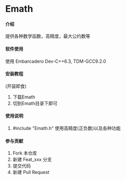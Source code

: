 # Emath

#### 介绍
提供各种数学函数，高精度，最大公约数等

#### 软件使用
使用 Embarcadero Dev-C++6.3, TDM-GCC9.2.0


#### 安装教程
(开袋即食)
1. 下载Emath
2. 切到Emath目录下即可

#### 使用说明

1.  #include "Emath.h" 使用高精度(正负数)以及各种功能

#### 参与贡献

1.  Fork 本仓库
2.  新建 Feat_xxx 分支
3.  提交代码
4.  新建 Pull Request

